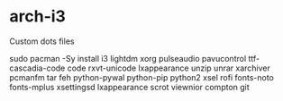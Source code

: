 # arch-i3
Custom dots files


sudo pacman -Sy install i3 lightdm xorg pulseaudio pavucontrol ttf-cascadia-code code rxvt-unicode lxappearance unzip unrar xarchiver pcmanfm tar feh python-pywal python-pip python2 xsel rofi fonts-noto fonts-mplus xsettingsd lxappearance scrot viewnior compton git

